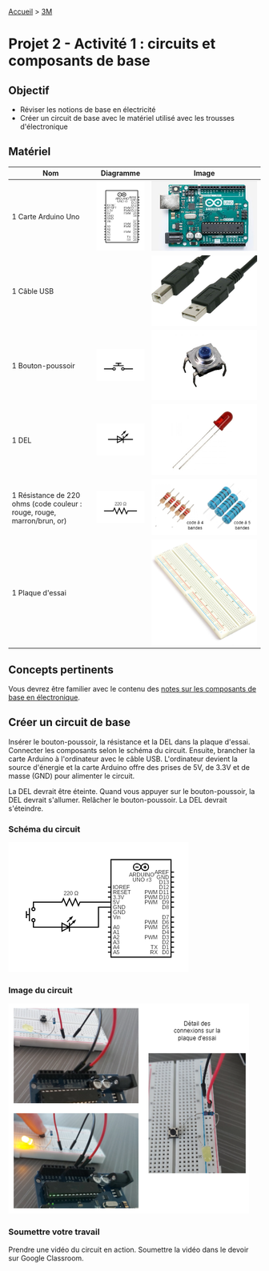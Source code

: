 [Accueil](./index.md) > [3M](./acceuil3M.md#projet-2--circuits-électroniques-et-programmation)

# Projet 2 - Activité 1 : circuits et composants de base

## Objectif

* Réviser les notions de base en électricité
* Créer un circuit de base avec le matériel utilisé avec les trousses d'électronique

## Matériel

Nom | Diagramme | Image 
--- | --- | ---
1 Carte Arduino Uno | ![uno](./assets/images/p2/diag-uno.png) | ![Arduino](./assets/images/p2/arduino-uno.jpg)
1 Câble USB |  | ![USB](./assets/images/p2/usb-a-b.jpg)
1 Bouton-poussoir | ![button](./assets/images/p2/diag-button.png) | ![bouton](./assets/images/p2/push-button.jpg)
1 DEL | ![del](./assets/images/p2/diag-led.png) | ![DEL](./assets/images/p2/led.jpg)
1 Résistance de 220 ohms (code couleur : rouge, rouge, marron/brun, or) | ![résistance](./assets/images/p2/diag-resistor.png) | ![résistance](./assets/images/p2/220ohm.drawio.png)
1 Plaque d'essai |  | ![plaque](./assets/images/p2/breadboard.jpg)

## Concepts pertinents

Vous devrez être familier avec le contenu des [notes sur les composants de base en électronique](./p2-3m_notes_composants.md).  

## Créer un circuit de base

Insérer le bouton-poussoir, la résistance et la DEL dans la plaque d'essai. Connecter les composants selon le schéma du circuit. Ensuite, brancher la carte Arduino à l'ordinateur avec le câble USB. L'ordinateur devient la source d'énergie et la carte Arduino offre des prises de 5V, de 3.3V et de masse (GND) pour alimenter le circuit.

La DEL devrait être éteinte. Quand vous appuyer sur le bouton-poussoir, la DEL devrait s'allumer. Relâcher le bouton-poussoir. La DEL devrait s'éteindre.

### Schéma du circuit

![schéma](./assets/images/p2/schematic-act2.png)

### Image du circuit

![image](./assets/images/p2/picture.drawio.png)

### Soumettre votre travail

Prendre une vidéo du circuit en action. Soumettre la vidéo dans le devoir sur Google Classroom.
